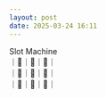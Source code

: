 ```yaml
---
layout: post
date: 2025-03-24 16:11
---
```


Slot Machine<br />
｜🤡｜🏴｜🍒｜<br />
｜🍇｜🍇｜🔔｜<br />
｜💎｜🍒｜💎｜<br />

